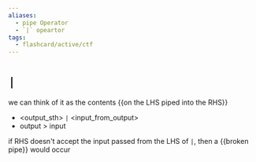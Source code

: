 ```yaml
---
aliases:
  - pipe Operator
  - `|` opeartor
tags:
  - flashcard/active/ctf
---
```



# `|`
we can think of it as the contents {{on the LHS piped into the RHS}}  
- \<output_sth\> `|` \<input_from_output\>  
- output > input

if RHS doesn't accept the input passed from the LHS of `|`, then a {{broken pipe}} would occur